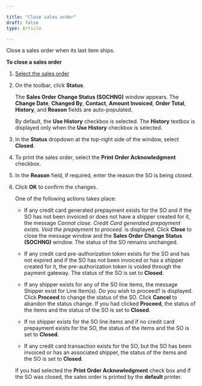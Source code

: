 ```yaml
---

title: "Close sales order"
draft: false
type: Article

---
```


Close a sales order when its last item ships.

**To close a sales order**

1. [Select the sales order]()

2. On the toolbar, click **Status**. 

    The **Sales Order Change Status (SOCHNG)** window appears. The **Change Date**, **Changed By**, **Contact**, **Amount Invoiced**, **Order Total**, **History**, and **Reason** fields are auto-populated.

    By default, the **Use History** checkbox is selected. The **History** textbox is displayed only when the **Use History** checkbox is selected.

3. In the **Status** dropdown at the top-right side of the window, select **Closed**.

4. To print the sales order, select the **Print Order Acknowledgment** checkbox.

5. In the **Reason** field, if required, enter the reason the SO is being closed.

6. Click **OK** to confirm the changes.

    One of the following actions takes place:

    - If any credit card generated prepayment exists for the SO and if the SO has not been invoiced or does not have a shipper created for it, the message *Cannot close. Credit Card generated prepayment exists. Void the prepayment to proceed.* is displayed. Click **Close** to close the message window and the **Sales Order Change Status (SOCHNG)** window. The status of the SO remains unchanged.

    - If any credit card pre-authorization token exists for the SO and has not expired and if the SO has not been invoiced or has a shipper created for it, the pre-authorization token is voided through the payment gateway. The status of the SO is set to **Closed**.

    - If any shipper exists for any of the SO line items, the message Shipper exist for Line Item(s). Do you wish to proceed? is displayed. Click **Proceed** to change the status of the SO. Click **Cancel** to abandon the status change. If you had clicked **Proceed**, the status of the items and the status of the SO is set to **Closed**.

    - If no shipper exists for the SO line items and if no credit card prepayment exists for the SO, the status of the items and the SO is set to **Closed**.

    - If any credit card transaction exists for the SO, but the SO has been invoiced or has an associated shipper, the status of the items and the SO is set to **Closed**.

    If you had selected the **Print Order Acknowledgment** check box and if the SO was closed, the sales order is printed by the **default** printer.



​